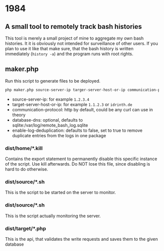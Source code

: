 # 1984
## A small tool to remotely track bash histories

This tool is merely a small project of mine to aggregate my own bash histories. It it is obviously not intended for surveillance of other users. If you plan to use it like that make sure, that the bash history is written immediately (`history -a`) and the program runs with root rights.

## maker.php

Run this script to generate files to be deployed.
```sh
php maker.php source-server-ip targer-server-host-or-ip communication-protocol sdatabase-dns enable-log-deduplication
```

- source-server-ip: for example `1.2.3.4`
- target-server-host-or-ip: for example `1.1.2.3` or `idrinth.de`
- communication-protocol: http by default, could be any curl can use in theory
- database-dns: optional, defaults to sqlite:/var/log/remote_bash_log.sqlite
- enable-log-deduplication: defaults to false, set to true to remove duplicate entries from the logs in one package

### dist/home/*.kill

Contains the export statement to permanently disable this specific instance of the script. Use kill afterwards. Do NOT lose this file, since disabling is hard to do otherwise.

### dist/source/*.sh

This is the script to be started on the server to monitor.

### dist/source/*.sh

This is the script actually monitoring the server.

### dist/target/*.php

This is the api, that validates the write requests and saves them to the given database
